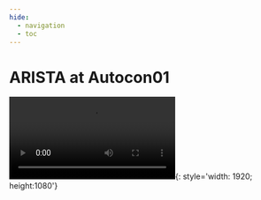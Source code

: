 ```yaml
---
hide:
  - navigation
  - toc
---
```

# ARISTA at Autocon01

![type:video](assets/video/autocon-video.mp4){: style='width: 1920; height:1080'}

